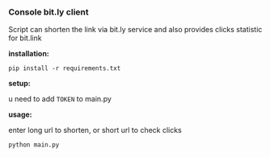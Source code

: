 ### Console bit.ly client

Script can shorten the link via bit.ly service
and also provides clicks statistic for bit.link

**installation:**

```
pip install -r requirements.txt
```

**setup:**

u need to add `TOKEN` to main.py

**usage:**

enter long url to shorten, or short url to check clicks

```
python main.py
```